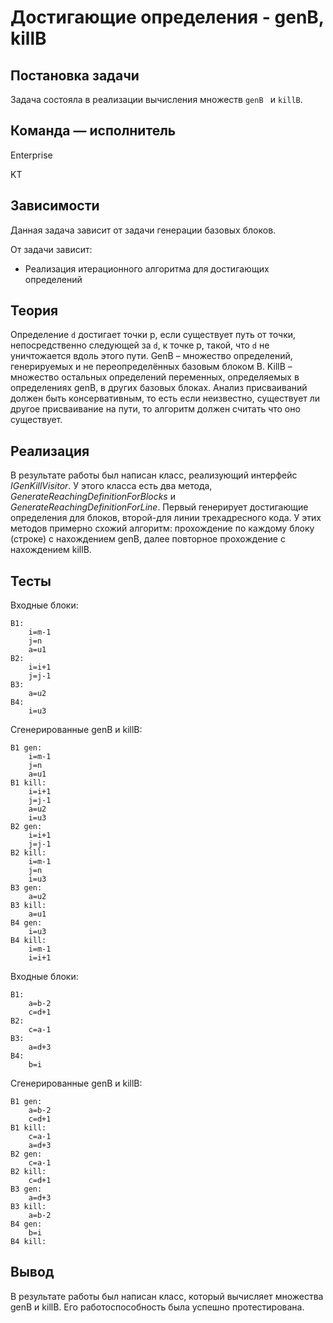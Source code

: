 # Достигающие определения - genB, killB

## Постановка задачи
Задача состояла в реализации вычисления множеств `genB ` и `killB`.

## Команда — исполнитель
Enterprise

KT

## Зависимости
Данная задача зависит от задачи генерации базовых блоков.

От задачи зависит:
- Реализация итерационного алгоритма для достигающих определений

## Теория
Определение `d` достигает точки p, если существует путь от точки, непосредственно следующей за `d`, к точке p, такой, что `d` не уничтожается вдоль этого пути. 
GenB – множество определений, генерируемых и не переопределённых базовым блоком B.
KillB – множество остальных определений переменных, определяемых в определениях genB, в других базовых блоках.
Анализ присваиваний должен быть консервативным, то есть если неизвестно, существует ли другое присваивание на пути, то алгоритм должен считать что оно существует.

## Реализация
В результате работы был написан класс, реализующий интерфейс _IGenKillVisitor_. У этого класса есть два метода, _GenerateReachingDefinitionForBlocks_ и _GenerateReachingDefinitionForLine_. Первый генерирует достигающие определения для блоков, второй-для линии трехадресного кода. У этих методов примерно схожий алгоритм: прохождение по каждому блоку (строке) с нахождением genB, далее повторное прохождение с нахождением killB.

## Тесты
Входные блоки:
```
B1:
    i=m-1
    j=n
    a=u1
B2:
    i=i+1
    j=j-1
B3:
    a=u2
B4:
    i=u3
```
Сгенерированные genB и killB:
```
B1 gen:
    i=m-1
    j=n
    a=u1
B1 kill:
    i=i+1
    j=j-1
    a=u2
    i=u3
B2 gen:
    i=i+1
    j=j-1
B2 kill:
    i=m-1
    j=n
    i=u3
B3 gen:
    a=u2
B3 kill:
    a=u1
B4 gen:
    i=u3
B4 kill:
    i=m-1
    i=i+1
```

Входные блоки:
```
B1:
    a=b-2
    c=d+1
B2:
    c=a-1
B3:
    a=d+3
B4:
    b=i
```
Сгенерированные genB и killB:
```
B1 gen:
    a=b-2
    c=d+1
B1 kill:
    c=a-1
    a=d+3
B2 gen:
    c=a-1
B2 kill:
    c=d+1
B3 gen:
    a=d+3
B3 kill:
    a=b-2
B4 gen:
    b=i
B4 kill:

```

## Вывод
В результате работы был написан класс, который вычисляет множества genB и killB. Его работоспособность была успешно протестирована.
